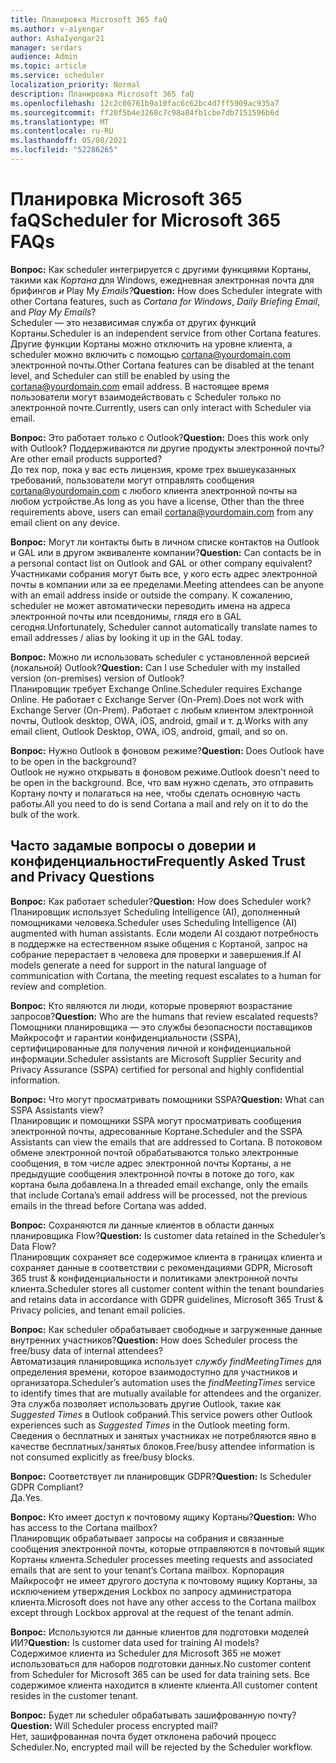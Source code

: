```yaml
---
title: Планировка Microsoft 365 faQ
ms.author: v-aiyengar
author: AshaIyengar21
manager: serdars
audience: Admin
ms.topic: article
ms.service: scheduler
localization_priority: Normal
description: Планировка Microsoft 365 faQ
ms.openlocfilehash: 12c2c00761b9a10fac6c62bc4d7ff5909ac935a7
ms.sourcegitcommit: ff20f5b4e3268c7c98a84fb1cbe7db7151596b6d
ms.translationtype: MT
ms.contentlocale: ru-RU
ms.lasthandoff: 05/08/2021
ms.locfileid: "52286265"
---
```

# <a name="scheduler-for-microsoft-365-faqs"></a><span data-ttu-id="e2e69-103">Планировка Microsoft 365 faQ</span><span class="sxs-lookup"><span data-stu-id="e2e69-103">Scheduler for Microsoft 365 FAQs</span></span>

<span data-ttu-id="e2e69-104">**Вопрос:** Как scheduler интегрируется с другими функциями Кортаны, такими как *Кортана* для Windows, ежедневная электронная почта для брифингов *и* Play My *Emails?*</span><span class="sxs-lookup"><span data-stu-id="e2e69-104">**Question:** How does Scheduler integrate with other Cortana features, such as *Cortana for Windows*, *Daily Briefing Email*, and *Play My Emails*?</span></span></br>
<span data-ttu-id="e2e69-105">Scheduler — это независимая служба от других функций Кортаны.</span><span class="sxs-lookup"><span data-stu-id="e2e69-105">Scheduler is an independent service from other Cortana features.</span></span> <span data-ttu-id="e2e69-106">Другие функции Кортаны можно отключить на уровне клиента, а scheduler можно включить с помощью cortana@yourdomain.com электронной почты.</span><span class="sxs-lookup"><span data-stu-id="e2e69-106">Other Cortana features can be disabled at the tenant level, and Scheduler can still be enabled by using the cortana@yourdomain.com email address.</span></span> <span data-ttu-id="e2e69-107">В настоящее время пользователи могут взаимодействовать с Scheduler только по электронной почте.</span><span class="sxs-lookup"><span data-stu-id="e2e69-107">Currently, users can only interact with Scheduler via email.</span></span>

<span data-ttu-id="e2e69-108">**Вопрос:** Это работает только с Outlook?</span><span class="sxs-lookup"><span data-stu-id="e2e69-108">**Question:** Does this work only with Outlook?</span></span> <span data-ttu-id="e2e69-109">Поддерживаются ли другие продукты электронной почты?</span><span class="sxs-lookup"><span data-stu-id="e2e69-109">Are other email products supported?</span></span></br>
<span data-ttu-id="e2e69-110">До тех пор, пока у вас есть лицензия, кроме трех вышеуказанных требований, пользователи могут отправлять сообщения cortana@yourdomain.com с любого клиента электронной почты на любом устройстве.</span><span class="sxs-lookup"><span data-stu-id="e2e69-110">As long as you have a license, Other than the three requirements above, users can email cortana@yourdomain.com from any email client on any device.</span></span>

<span data-ttu-id="e2e69-111">**Вопрос:** Могут ли контакты быть в личном списке контактов на Outlook и GAL или в другом эквиваленте компании?</span><span class="sxs-lookup"><span data-stu-id="e2e69-111">**Question:** Can contacts be in a personal contact list on Outlook and GAL or other company equivalent?</span></span></br>
<span data-ttu-id="e2e69-112">Участниками собрания могут быть все, у кого есть адрес электронной почты в компании или за ее пределами.</span><span class="sxs-lookup"><span data-stu-id="e2e69-112">Meeting attendees can be anyone with an email address inside or outside the company.</span></span> <span data-ttu-id="e2e69-113">К сожалению, scheduler не может автоматически переводить имена на адреса электронной почты или псевдонимы, глядя его в GAL сегодня.</span><span class="sxs-lookup"><span data-stu-id="e2e69-113">Unfortunately, Scheduler cannot automatically translate names to email addresses / alias by looking it up in the GAL today.</span></span>

<span data-ttu-id="e2e69-114">**Вопрос:** Можно ли использовать scheduler с установленной версией (локальной) Outlook?</span><span class="sxs-lookup"><span data-stu-id="e2e69-114">**Question:** Can I use Scheduler with my installed version (on-premises) version of Outlook?</span></span></br>
<span data-ttu-id="e2e69-115">Планировщик требует Exchange Online.</span><span class="sxs-lookup"><span data-stu-id="e2e69-115">Scheduler requires Exchange Online.</span></span> <span data-ttu-id="e2e69-116">Не работает с Exchange Server (On-Prem).</span><span class="sxs-lookup"><span data-stu-id="e2e69-116">Does not work with Exchange Server (On-Prem).</span></span> <span data-ttu-id="e2e69-117">Работает с любым клиентом электронной почты, Outlook desktop, OWA, iOS, android, gmail и т. д.</span><span class="sxs-lookup"><span data-stu-id="e2e69-117">Works with any email client, Outlook Desktop, OWA, iOS, android, gmail, and so on.</span></span>

<span data-ttu-id="e2e69-118">**Вопрос:** Нужно Outlook в фоновом режиме?</span><span class="sxs-lookup"><span data-stu-id="e2e69-118">**Question:** Does Outlook have to be open in the background?</span></span></br>
<span data-ttu-id="e2e69-119">Outlook не нужно открывать в фоновом режиме.</span><span class="sxs-lookup"><span data-stu-id="e2e69-119">Outlook doesn't need to be open in the background.</span></span> <span data-ttu-id="e2e69-120">Все, что вам нужно сделать, это отправить Кортану почту и полагаться на нее, чтобы сделать основную часть работы.</span><span class="sxs-lookup"><span data-stu-id="e2e69-120">All you need to do is send Cortana a mail and rely on it to do the bulk of the work.</span></span>

## <a name="frequently-asked-trust-and-privacy-questions"></a><span data-ttu-id="e2e69-121">Часто задамые вопросы о доверии и конфиденциальности</span><span class="sxs-lookup"><span data-stu-id="e2e69-121">Frequently Asked Trust and Privacy Questions</span></span>

<span data-ttu-id="e2e69-122">**Вопрос:** Как работает scheduler?</span><span class="sxs-lookup"><span data-stu-id="e2e69-122">**Question:** How does Scheduler work?</span></span></br>
<span data-ttu-id="e2e69-123">Планировщик использует Scheduling Intelligence (AI), дополненный помощниками человека.</span><span class="sxs-lookup"><span data-stu-id="e2e69-123">Scheduler uses Scheduling Intelligence (AI) augmented with human assistants.</span></span> <span data-ttu-id="e2e69-124">Если модели AI создают потребность в поддержке на естественном языке общения с Кортаной, запрос на собрание перерастает в человека для проверки и завершения.</span><span class="sxs-lookup"><span data-stu-id="e2e69-124">If AI models generate a need for support in the natural language of communication with Cortana, the meeting request escalates to a human for review and completion.</span></span>

<span data-ttu-id="e2e69-125">**Вопрос:** Кто являются ли люди, которые проверяют возрастание запросов?</span><span class="sxs-lookup"><span data-stu-id="e2e69-125">**Question:** Who are the humans that review escalated requests?</span></span> </br>
<span data-ttu-id="e2e69-126">Помощники планировщика — это службы безопасности поставщиков Майкрософт и гарантии конфиденциальности (SSPA), сертифицированные для получения личной и конфиденциальной информации.</span><span class="sxs-lookup"><span data-stu-id="e2e69-126">Scheduler assistants are Microsoft Supplier Security and Privacy Assurance (SSPA) certified for personal and highly confidential information.</span></span> 

<span data-ttu-id="e2e69-127">**Вопрос:** Что могут просматривать помощники SSPA?</span><span class="sxs-lookup"><span data-stu-id="e2e69-127">**Question:** What can SSPA Assistants view?</span></span></br>
<span data-ttu-id="e2e69-128">Планировщик и помощники SSPA могут просматривать сообщения электронной почты, адресованные Кортане.</span><span class="sxs-lookup"><span data-stu-id="e2e69-128">Scheduler and the SSPA Assistants can view  the emails that are addressed to Cortana.</span></span> <span data-ttu-id="e2e69-129">В потоковом обмене электронной почтой обрабатываются только электронные сообщения, в том числе адрес электронной почты Кортаны, а не предыдущие сообщения электронной почты в потоке до того, как кортана была добавлена.</span><span class="sxs-lookup"><span data-stu-id="e2e69-129">In a threaded email exchange, only the emails that include Cortana’s email address will be processed, not the previous emails in the thread before Cortana was added.</span></span>   

<span data-ttu-id="e2e69-130">**Вопрос:** Сохраняются ли данные клиентов в области данных планировщика Flow?</span><span class="sxs-lookup"><span data-stu-id="e2e69-130">**Question:** Is customer data retained in the Scheduler’s Data Flow?</span></span> </br>
<span data-ttu-id="e2e69-131">Планировщик сохраняет все содержимое клиента в границах клиента и сохраняет данные в соответствии с рекомендациями GDPR, Microsoft 365 trust & конфиденциальности и политиками электронной почты клиента.</span><span class="sxs-lookup"><span data-stu-id="e2e69-131">Scheduler stores all customer content within the tenant boundaries and retains data in accordance with GDPR guidelines, Microsoft 365 Trust & Privacy policies, and tenant email policies.</span></span>

<span data-ttu-id="e2e69-132">**Вопрос:** Как scheduler обрабатывает свободные и загруженные данные внутренних участников?</span><span class="sxs-lookup"><span data-stu-id="e2e69-132">**Question:** How does Scheduler process the free/busy data of internal attendees?</span></span> </br>
<span data-ttu-id="e2e69-133">Автоматизация планировщика использует *службу findMeetingTimes* для определения времени, которое взаимодоступно для участников и организатора.</span><span class="sxs-lookup"><span data-stu-id="e2e69-133">Scheduler’s automation uses the *findMeetingTimes* service to identify times that are mutually available for attendees and the organizer.</span></span> <span data-ttu-id="e2e69-134">Эта служба позволяет использовать другие Outlook, такие как *Suggested Times* в Outlook собраний.</span><span class="sxs-lookup"><span data-stu-id="e2e69-134">This service powers other Outlook experiences such as *Suggested Times* in the Outlook meeting form.</span></span> <span data-ttu-id="e2e69-135">Сведения о бесплатных и занятых участниках не потребляются явно в качестве бесплатных/занятых блоков.</span><span class="sxs-lookup"><span data-stu-id="e2e69-135">Free/busy attendee information is not consumed explicitly as free/busy blocks.</span></span> 

<span data-ttu-id="e2e69-136">**Вопрос:** Соответствует ли планировщик GDPR?</span><span class="sxs-lookup"><span data-stu-id="e2e69-136">**Question:** Is Scheduler GDPR Compliant?</span></span> </br>
<span data-ttu-id="e2e69-137">Да.</span><span class="sxs-lookup"><span data-stu-id="e2e69-137">Yes.</span></span>

<span data-ttu-id="e2e69-138">**Вопрос:** Кто имеет доступ к почтовому ящику Кортаны?</span><span class="sxs-lookup"><span data-stu-id="e2e69-138">**Question:** Who has access to the Cortana mailbox?</span></span> </br>
<span data-ttu-id="e2e69-139">Планировщик обрабатывает запросы на собрания и связанные сообщения электронной почты, которые отправляются в почтовый ящик Кортаны клиента.</span><span class="sxs-lookup"><span data-stu-id="e2e69-139">Scheduler processes meeting requests and associated emails that are sent to your tenant’s Cortana mailbox.</span></span> <span data-ttu-id="e2e69-140">Корпорация Майкрософт не имеет другого доступа к почтовому ящику Кортаны, за исключением утверждения Lockbox по запросу администратора клиента.</span><span class="sxs-lookup"><span data-stu-id="e2e69-140">Microsoft does not have any other access to the Cortana mailbox except through Lockbox approval at the request of the tenant admin.</span></span>  

<span data-ttu-id="e2e69-141">**Вопрос:** Используются ли данные клиентов для подготовки моделей ИИ?</span><span class="sxs-lookup"><span data-stu-id="e2e69-141">**Question:** Is customer data used for training AI models?</span></span></br>
<span data-ttu-id="e2e69-142">Содержимое клиента из Scheduler для Microsoft 365 не может использоваться для наборов подготовки данных.</span><span class="sxs-lookup"><span data-stu-id="e2e69-142">No customer content from Scheduler for Microsoft 365 can be used for data training sets.</span></span> <span data-ttu-id="e2e69-143">Все содержимое клиента находится в клиенте клиента.</span><span class="sxs-lookup"><span data-stu-id="e2e69-143">All customer content resides in the customer tenant.</span></span>  

<span data-ttu-id="e2e69-144">**Вопрос:** Будет ли scheduler обрабатывать зашифрованную почту?</span><span class="sxs-lookup"><span data-stu-id="e2e69-144">**Question:** Will Scheduler process encrypted mail?</span></span></br>
<span data-ttu-id="e2e69-145">Нет, зашифрованная почта будет отклонена рабочий процесс Scheduler.</span><span class="sxs-lookup"><span data-stu-id="e2e69-145">No, encrypted mail will be rejected by the Scheduler workflow.</span></span> 




